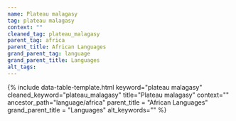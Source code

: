```yaml
---
name: Plateau malagasy
tag: plateau malagasy
context: ""
cleaned_tag: plateau_malagasy
parent_tag: africa
parent_title: African Languages
grand_parent_tag: language
grand_parent_title: Languages
alt_tags: 
---
```


{% include data-table-template.html 
  keyword="plateau malagasy" 
  cleaned_keyword="plateau_malagasy" 
  title="Plateau malagasy"
  context=""
  ancestor_path="language/africa" 
  parent_title = "African Languages"
  grand_parent_title = "Languages"
  alt_keywords=""
%}

